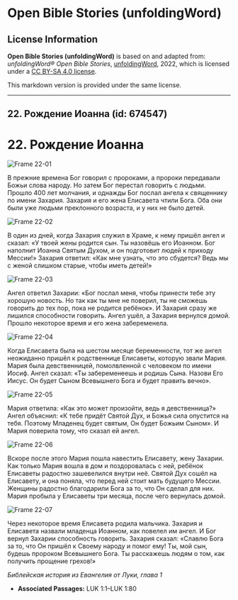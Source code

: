 # Open Bible Stories (unfoldingWord)

## License Information

**Open Bible Stories (unfoldingWord)** is based on and adapted from: _unfoldingWord® Open Bible Stories_, [unfoldingWord](https://unfoldingword.org/utw), 2022, which is licensed under a [CC BY-SA 4.0 license](https://creativecommons.org/licenses/by-sa/4.0/legalcode.en).

This markdown version is provided under the same license.



--------------------------------

## 22. Рождение Иоанна (id: 674547)

22\. Рождение Иоанна
====================

![Frame 22-01](https://cdn.door43.org/obs/jpg/360px/obs-en-22-01.jpg)

В прежние времена Бог говорил с пророками, а пророки передавали Божьи слова народу. Но затем Бог перестал говорить с людьми. Прошло 400 лет молчания, и однажды Бог послал ангела к священнику по имени Захария. Захария и его жена Елисавета чтили Бога. Оба они были уже людьми преклонного возраста, и у них не было детей.

![Frame 22-02](https://cdn.door43.org/obs/jpg/360px/obs-en-22-02.jpg)

В один из дней, когда Захария служил в Храме, к нему пришёл ангел и сказал: «У твоей жены родится сын. Ты назовёшь его Иоанном. Бог наполнит Иоанна Святым Духом, и он подготовит людей к приходу Мессии!» Захария ответил: «Как мне узнать, что это сбудется? Ведь мы с женой слишком старые, чтобы иметь детей!»

![Frame 22-03](https://cdn.door43.org/obs/jpg/360px/obs-en-22-03.jpg)

Ангел ответил Захарии: «Бог послал меня, чтобы принести тебе эту хорошую новость. Но так как ты мне не поверил, ты не сможешь говорить до тех пор, пока не родится ребёнок». И Захария сразу же лишился способности говорить. Ангел ушёл, а Захария вернулся домой. Прошло некоторое время и его жена забеременела.

![Frame 22-04](https://cdn.door43.org/obs/jpg/360px/obs-en-22-04.jpg)

Когда Елисавета была на шестом месяце беременности, тот же ангел неожиданно пришёл к родственнице Елисаветы, которую звали Мария. Мария была девственницей, помолвленной с человеком по имени Иосиф. Ангел сказал: «Ты забеременеешь и родишь Сына. Назови Его Иисус. Он будет Сыном Всевышнего Бога и будет править вечно».

![Frame 22-05](https://cdn.door43.org/obs/jpg/360px/obs-en-22-05.jpg)

Мария ответила: «Как это может произойти, ведь я девственница?» Ангел объяснил: «К тебе придёт Святой Дух, и Божья сила опустится на тебя. Поэтому Младенец будет святым, Он будет Божьим Сыном». И Мария поверила тому, что сказал ей ангел.

![Frame 22-06](https://cdn.door43.org/obs/jpg/360px/obs-en-22-06.jpg)

Вскоре после этого Мария пошла навестить Елисавету, жену Захарии. Как только Мария вошла в дом и поздоровалась с ней, ребёнок Елисаветы радостно зашевелился внутри неё. Святой Дух сошёл на Елисавету, и она поняла, что перед ней стоит мать будущего Мессии. Женщины радостно благодарили Бога за то, что Он сделал для них. Мария пробыла у Елисаветы три месяца, после чего вернулась домой.

![Frame 22-07](https://cdn.door43.org/obs/jpg/360px/obs-en-22-07.jpg)

Через некоторое время Елисавета родила мальчика. Захария и Елисавета назвали младенца Иоанном, как повелел им ангел. И Бог вернул Захарии способность говорить. Захария сказал: «Славлю Бога за то, что Он пришёл к Своему народу и помог ему! Ты, мой сын, будешь пророком Всевышнего Бога. Ты расскажешь людям о том, как получить прощение грехов!»

*Библейская история из Евангелия от Луки, глава 1*

* **Associated Passages:** LUK 1:1–LUK 1:80

